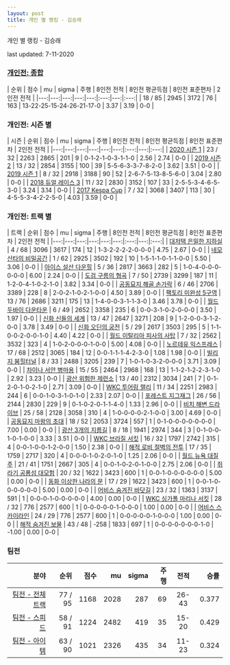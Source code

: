 ```yaml
---
layout: post
title: 개인 별 랭킹 - 김승래
---
```



개인 별 랭킹 - 김승래


last updated: 7-11-2020

### [개인전: 종합](../singles-full)

| 순위 | 점수 | mu | sigma | 주행 | 8인전 전적 | 8인전 평균득점 | 8인전 표준편차 | 2인전 전적 |
|---:|---:|---:|---:|---:|:---:|---:|:---:|
| 18 / 85 | 2945 | 3172 | 76 | 163 | 13-22-25-15-24-26-21-17-0 | 3.37 | 3.19 | 0-0 |

### 개인전: 시즌 별

| 시즌 | 순위 | 점수 | mu | sigma | 주행 | 8인전 전적 | 8인전 평균득점 | 8인전 표준편차 | 2인전 전적 |
|---:|---:|---:|---:|---:|---:|:---:|---:|:---:|
| [2020 시즌 1](../singles-s2020_1) | 23 / 32 | 2263 | 2865 | 201 | 9 |  0-1-2-1-0-3-1-1-0 | 2.56 | 2.74 | 0-0 |
| [2019 시즌 2](../singles-s2019_2) | 13 / 32 | 2854 | 3155 | 100 | 39 |  5-5-6-3-3-7-8-2-0 | 3.62 | 3.51 | 0-0 |
| [2019 시즌 1](../singles-s2019_1) | 8 / 32 | 2918 | 3188 | 90 | 52 |  2-6-7-5-13-8-5-6-0 | 3.04 | 2.80 | 0-0 |
| [2018 듀얼 레이스 3](../singles-s2018_1) | 11 / 32 | 2830 | 3152 | 107 | 33 |  2-5-5-3-4-6-5-3-0 | 3.24 | 3.14 | 0-0 |
| [2017 Kespa Cup](../singles-s2017_2) | 7 / 32 | 3068 | 3407 | 113 | 30 |  4-5-5-3-4-2-2-5-0 | 4.03 | 3.59 | 0-0 |

### 개인전: 트랙 별

| 트랙 | 순위 | 점수 | mu | sigma | 주행 | 8인전 전적 | 8인전 평균득점 | 8인전 표준편차 | 2인전 전적 |
|---:|---:|---:|---:|---:|---:|:---:|---:|:---:|
| [대저택 은밀한 지하실](../jeotaek) | 4 / 68 | 3096 | 3617 | 174 | 12 | 1-3-2-2-2-2-0-0-0 | 4.75 | 2.67 | 0-0 |
| [네모 산타의 비밀공간](../santa) | 1 / 62 | 2925 | 3502 | 192 | 10 | 1-5-1-1-0-1-1-0-0 | 5.50 | 3.06 | 0-0 |
| [아이스 설산 다운힐](../seolsan) | 5 / 36 | 2817 | 3663 | 282 | 5 | 1-0-4-0-0-0-0-0-0 | 6.00 | 2.24 | 0-0 |
| [도검 구름의 협곡](../hyupgog) | 7 / 50 | 2739 | 3299 | 187 | 11 | 1-2-0-4-1-0-2-1-0 | 3.82 | 3.34 | 0-0 |
| [공동묘지 해골 손가락](../haeson) | 6 / 46 | 2706 | 3389 | 228 | 8 | 2-0-2-1-0-2-1-0-0 | 4.50 | 3.89 | 0-0 |
| [팩토리 미완성 5구역](../district5) | 13 / 76 | 2686 | 3211 | 175 | 13 | 1-4-0-0-3-1-1-3-0 | 3.46 | 3.78 | 0-0 |
| [월드 두바이 다운타운](../dubai) | 6 / 49 | 2652 | 3358 | 235 | 6 | 0-0-3-1-0-2-0-0-0 | 3.50 | 1.97 | 0-0 |
| [신화 신들의 세계](../shinsegye) | 13 / 47 | 2647 | 3271 | 208 | 9 | 1-2-0-0-3-1-2-0-0 | 3.78 | 3.49 | 0-0 |
| [신화 오딘의 궁전](../odin) | 5 / 29 | 2617 | 3503 | 295 | 5 | 1-1-0-0-2-0-0-1-0 | 4.40 | 4.22 | 0-0 |
| [월드 이탈리아 피사의 사탑](../pizza) | 7 / 32 | 2562 | 3532 | 323 | 4 | 1-0-2-0-0-0-1-0-0 | 5.00 | 4.08 | 0-0 |
| [노르테유 익스프레스](../noex) | 17 / 68 | 2512 | 3065 | 184 | 12 | 0-0-1-1-1-4-2-3-0 | 1.08 | 1.98 | 0-0 |
| [빌리지 붐힐터널](../boomhill) | 8 / 33 | 2488 | 3205 | 239 | 7 | 1-0-1-0-3-2-0-0-0 | 3.71 | 3.09 | 0-0 |
| [차이나 서안 병마용](../byeongma) | 15 / 55 | 2464 | 2968 | 168 | 13 | 1-1-2-1-2-2-3-1-0 | 2.92 | 3.23 | 0-0 |
| [광산 위험한 제련소](../jeryeonso) | 13 / 40 | 2312 | 3034 | 241 | 7 | 0-1-2-0-1-0-2-1-0 | 2.71 | 3.09 | 0-0 |
| [WKC 투어링 랠리](../rally) | 11 / 34 | 2251 | 2983 | 244 | 6 | 0-0-1-0-3-1-0-1-0 | 2.33 | 2.07 | 0-0 |
| [포레스트 지그재그](../zigzag) | 26 / 56 | 2144 | 2830 | 229 | 9 | 0-1-0-2-0-1-1-4-0 | 1.33 | 2.96 | 0-0 |
| [비치 해변 드라이브](../haebyun) | 25 / 58 | 2128 | 3058 | 310 | 4 | 1-0-0-0-0-2-1-0-0 | 3.00 | 4.69 | 0-0 |
| [공동묘지 마왕의 초대](../mawang) | 18 / 52 | 2053 | 3724 | 557 | 1 | 0-1-0-0-0-0-0-0-0 | 7.00 | 0.00 | 0-0 |
| [광산 3개의 지름길](../gwangsamji) | 8 / 18 | 1941 | 2974 | 344 | 3 | 0-1-0-0-1-0-1-0-0 | 3.33 | 3.51 | 0-0 |
| [WKC 브라질 서킷](../brazil) | 16 / 32 | 1797 | 2742 | 315 | 4 | 0-0-1-0-0-1-2-0-0 | 1.50 | 2.38 | 0-0 |
| [해적 로비 절벽의 전투](../lobby) | 17 / 35 | 1759 | 2717 | 320 | 4 | 0-0-0-1-0-2-0-1-0 | 1.25 | 2.06 | 0-0 |
| [월드 뉴욕 대질주](../newyork) | 21 / 41 | 1751 | 2667 | 305 | 4 | 0-0-1-0-2-0-1-0-0 | 2.75 | 2.06 | 0-0 |
| [쥐라기 공룡섬 대모험](../dinoisland) | 20 / 32 | 1622 | 3423 | 600 | 1 | 0-0-1-0-0-0-0-0-0 | 5.00 | 0.00 | 0-0 |
| [동화 이상한 나라의 문](../gate) | 17 / 29 | 1622 | 3423 | 600 | 1 | 0-0-1-0-0-0-0-0-0 | 5.00 | 0.00 | 0-0 |
| [어비스 숨겨진 바닷길](../hiddenoceanroad) | 23 / 32 | 1363 | 3137 | 591 | 1 | 0-0-0-1-0-0-0-0-0 | 4.00 | 0.00 | 0-0 |
| [WKC 싱가폴 마리나 서킷](../singapore) | 28 / 32 | 776 | 2577 | 600 | 1 | 0-0-0-0-0-1-0-0-0 | 1.00 | 0.00 | 0-0 |
| [어비스 스카이라인](../skyline) | 24 / 29 | 776 | 2577 | 600 | 1 | 0-0-0-0-0-1-0-0-0 | 1.00 | 0.00 | 0-0 |
| [해적 숨겨진 보물](../haesumbo) | 43 / 48 | -258 | 1833 | 697 | 1 | 0-0-0-0-0-0-0-1-0 | -1.00 | 0.00 | 0-0 |

### 팀전

| 분야 | 순위 | 점수 | mu | sigma | 주행 | 전적 | 승률 |
|---:|---:|---:|---:|---:|---:|:---:|---:|
| [팀전 - 전체 트랙](../team-full) | 77 / 95 | 1168 | 2028 | 287 | 69 | 26-43 | 0.377 |
| [팀전 - 스피드](../team-speed) | 58 / 91 | 1224 | 2482 | 419 | 35 | 15-20 | 0.429 |
| [팀전 - 아이템](../team-item) | 63 / 90 | 1021 | 2326 | 435 | 34 | 11-23 | 0.324 |
